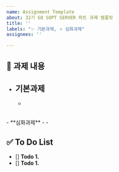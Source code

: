 ```yaml
---
name: Assignment Template
about: 32기 GO SOPT SERVER 파트 과제 템플릿
title: ''
labels: "✨ 기본과제, ⭐ 심화과제"
assignees: ''

---
```


## 📝 과제 내용
- **기본과제**
  -
  -
<br>
- **심화과제**
  -
  -

## ✅ To Do List
- [] **Todo 1.**
- [] **Todo 1.**
